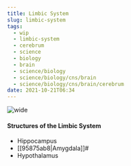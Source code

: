 ```yaml
---
title: Limbic System
slug: limbic-system
tags:
  - wip
  - limbic-system
  - cerebrum
  - science
  - biology
  - brain
  - science/biology
  - science/biology/cns/brain
  - science/biology/cns/brain/cerebrum
date: 2021-10-21T06:34
---
```



![wide](https://upload.wikimedia.org/wikipedia/commons/d/d1/Blausen_0614_LimbicSystem.png "image from Wikipedia Commons (cc)")

#### Structures of the Limbic System

- Hippocampus
- [[95875ab8|Amygdala]]#
- Hypothalamus

